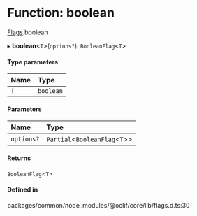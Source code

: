 # Function: boolean

[Flags](../modules/Flags.md).boolean

▸ **boolean**<`T`\>(`options?`): `BooleanFlag`<`T`\>

#### Type parameters

| Name | Type |
| :------ | :------ |
| `T` | `boolean` |

#### Parameters

| Name | Type |
| :------ | :------ |
| `options?` | `Partial`<`BooleanFlag`<`T`\>\> |

#### Returns

`BooleanFlag`<`T`\>

#### Defined in

packages/common/node_modules/@oclif/core/lib/flags.d.ts:30
